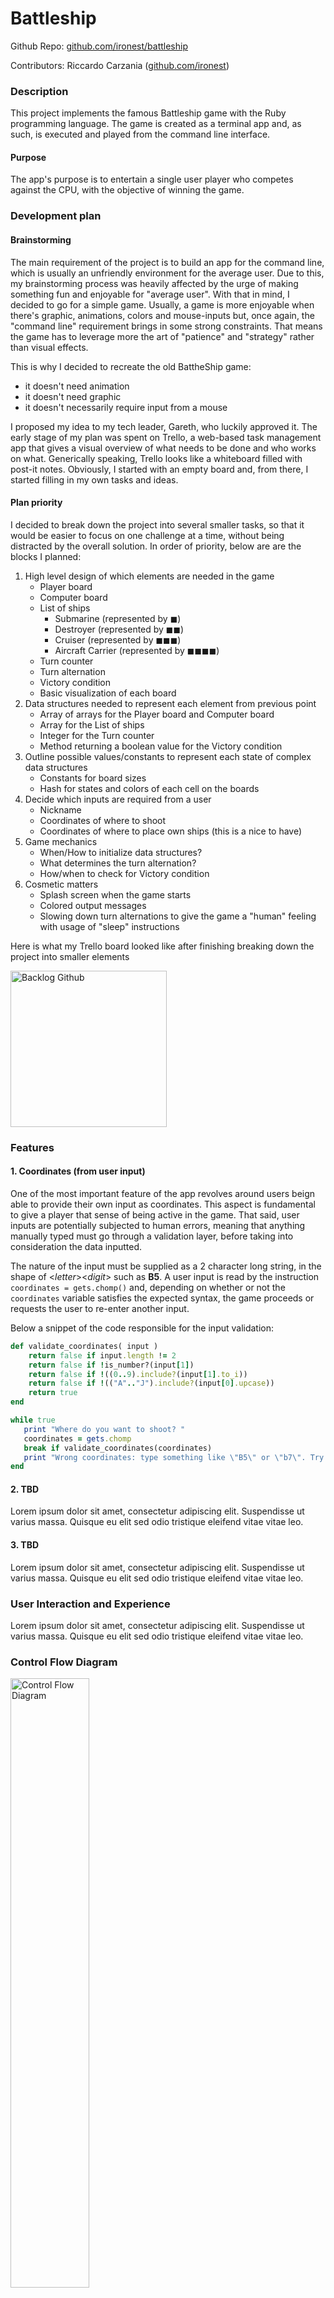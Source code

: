 # Battleship #

Github Repo: [github.com/ironest/battleship](https://github.com/ironest/battleship)

Contributors: Riccardo Carzania ([github.com/ironest](https://github.com/ironest))

### Description ###

This project implements the famous Battleship game with the Ruby programming language. The game is created as a terminal app and, as such, is executed and played from the command line interface. 

#### Purpose ####

The app's purpose is to entertain a single user player who competes against the CPU, with the objective of winning the game.

### Development plan ###

#### Brainstorming ####

The main requirement of the project is to build an app for the command line, which is usually an unfriendly environment for the average user. Due to this, my brainstorming process was heavily affected by the urge of making something fun and enjoyable for "average user". With that in mind, I decided to go for a simple game.
Usually, a game is more enjoyable when there's graphic, animations, colors and mouse-inputs but, once again, the "command line" requirement brings in some strong constraints. That means the game has to leverage more the art of "patience" and "strategy" rather than visual effects.

This is why I decided to recreate the old BattheShip game:
 * it doesn't need animation
 * it doesn't need graphic
 * it doesn't necessarily require input from a mouse

I proposed my idea to my tech leader, Gareth, who luckily approved it.
The early stage of my plan was spent on Trello, a web-based task management app that gives a visual overview of what needs to be done and who works on what. Generically speaking, Trello looks like a whiteboard filled with post-it notes. Obviously, I started with an empty board and, from there, I started filling in my own tasks and ideas.

#### Plan priority ####

I decided to break down the project into several smaller tasks, so that it would be easier to focus on one challenge at a time, without being distracted by the overall solution. In order of priority, below are are the blocks I planned:

1. High level design of which elements are needed in the game
   * Player board
   * Computer board
   * List of ships
      * Submarine (represented by ◼)
      * Destroyer (represented by ◼◼)
      * Cruiser (represented by ◼◼◼)
      * Aircraft Carrier (represented by ◼◼◼◼)
   * Turn counter
   * Turn alternation
   * Victory condition
   * Basic visualization of each board
2. Data structures needed to represent each element from previous point
   * Array of arrays for the Player board and Computer board
   * Array for the List of ships
   * Integer for the Turn counter
   * Method returning a boolean value for the Victory condition
3. Outline possible values/constants to represent each state of complex data structures
   * Constants for board sizes
   * Hash for states and colors of each cell on the boards
4. Decide which inputs are required from a user
   * Nickname
   * Coordinates of where to shoot
   * Coordinates of where to place own ships (this is a nice to have)
5. Game mechanics
   * When/How to initialize data structures?
   * What determines the turn alternation?
   * How/when to check for Victory condition
6. Cosmetic matters
   * Splash screen when the game starts
   * Colored output messages
   * Slowing down turn alternations to give the game a "human" feeling with usage of "sleep" instructions

Here is what my Trello board looked like after finishing breaking down the project into smaller elements

<img src="docs/00_trello_backlog.png" alt="Backlog Github" width="250"/>

### Features ###

#### 1. Coordinates (from user input) ####

One of the most important feature of the app revolves around users beign able to provide their own input as coordinates. This aspect is fundamental to give a player that sense of being active in the game. That said, user inputs are potentially subjected to human errors, meaning that anything manually typed must go through a validation layer, before taking into consideration the data inputted.

The nature of the input must be supplied as a 2 character long string, in the shape of <*letter*><*digit*> such as **B5**.
A user input is read by the instruction `coordinates = gets.chomp()` and, depending on whether or not the `coordinates` variable satisfies the expected syntax, the game proceeds or requests the user to re-enter another input.

Below a snippet of the code responsible for the input validation:
```ruby
def validate_coordinates( input )
    return false if input.length != 2
    return false if !is_number?(input[1])
    return false if !((0..9).include?(input[1].to_i))
    return false if !(("A".."J").include?(input[0].upcase))
    return true
end

while true
   print "Where do you want to shoot? "
   coordinates = gets.chomp
   break if validate_coordinates(coordinates)
   print "Wrong coordinates: type something like \"B5\" or \"b7\". Try again"
end
```

#### 2. TBD ####

Lorem ipsum dolor sit amet, consectetur adipiscing elit. Suspendisse ut varius massa. Quisque eu elit sed odio tristique eleifend vitae vitae leo.

#### 3. TBD ####

Lorem ipsum dolor sit amet, consectetur adipiscing elit. Suspendisse ut varius massa. Quisque eu elit sed odio tristique eleifend vitae vitae leo.

### User Interaction and Experience

Lorem ipsum dolor sit amet, consectetur adipiscing elit. Suspendisse ut varius massa. Quisque eu elit sed odio tristique eleifend vitae vitae leo.

### Control Flow Diagram

<img src="docs/06_workflow.png" alt="Control Flow Diagram" width="50%" height="50%"/>

### Status Updates ###

#### 1. Battleship board data structure (03/08/2019) ####

The Battleship game I am creating revolves around the concept of maintaining a 10x10 matrix with data in it. To achieve such requirement, I am using the Ruby built-in Array class and am also using each element of such array to hold values of other 10 arrays. In total I'll have 11 arrays, each with length equal to 10.
Now that the data structure is ready, I have to create a logic on how to
 * initialize each *cell* of the matrix
 * how to keep track of those ships that spans across multiple cells
 * how to *render* each cell on the command line

I came up with the following idea

Value in memory | Render graphic | Meaning
------------ | ------------- | -------------
0 | ~ | The cell contains water
1 | ◼ | The cell contains a piece of ship
-2 | ◉ | The cell contains a damaged ship
-1 | " " | The cell contains nothing

The implemention of the above logic was achieved by leveraging an Hash data structure (in the form of a costant).

```Ruby
Ship_colors = {
    0 => :light_cyan,     # empty / water
    1 => :light_black,    # ship
    -1 => :light_cyan,    # shot in water
    -2 => :light_red,     # ship got hit
}
```

To initialize the matrix I created an adhoc method that performs a two level loops

```ruby
def init_board
    board = []
    cols = rows = 0..9
    for x in cols
        board[x] = []
        for y in rows
            board[x][y] = 0
        end
    end
    return board
end
```

If my reasoning is right, I could simply print each cell by looping through all the slots of my array-of-array. Obviously, to keep my code as DRY as possible, I wrote an adhoc method to print each element of the board

```Ruby
def render_cell(cell_value)
    text_color = Ship_colors[cell_value]
    case cell_value
    when 0
        symbol = "~"
    when -2
        symbol = "◉"
    when -1 
        symbol = " "
    else
        symbol = "◼"
    end
    print "#{symbol}".colorize(:color => text_color, :background => :black)
end
```

#### 2. Horrible visual bug (04/08/2019) ####


I did my best to ignore a cosmetic issue... but I sincerely can't stand it anymore.
Since the ships are autonomously placed on the board by the game itself, whenever two (or more) ships sit next to each other, the user has little or no chance to distinguish them apart and, sometimes, it's also impossible to determine the orientation of a ship.
Below an example:

<img src="docs/01_board_render.png" alt="Cosmetic issue" width="250"/> <img src="docs/02_board_render.png" alt="Cosmetic issue" width="250"/>

Usually cosmetic issues are not important and should to be left as those with the lowest priority tasks to work on but... for a game, I felt this problem was quite bothering. I so decided to do a bit or rethinking and refactoring some of the code to include real colors which could have improved the ability to read objects on the board.

Below is a revisited version of the definition of symbols

Value in memory | Render graphic | Meaning
------------ | ------------- | -------------
0 | <span style='color:blue'>~</span> | The cell contains water
1 | <span style='color:cyan'>◼</span> | The cell contains a submarine
2 | <span style='color:gray'>◼◼</span> | The cell contains a (piece of) destroyer
3 | <span style='color:lime'>◼◼◼</span> | The cell contains a (piece of) cruiser
4 | <span style='color:yellow'>◼◼◼◼</span> | The cell contains a (piece of) aircraft carrier
-2 | <span style='color:red'>◉</span> | The cell contains a damaged ship
-1 | " " | The cell contains nothing

Similarly, I had to transfer the above cosmetic changes into my original Hash data structure

```Ruby
Ship_colors = {
    4 => :light_yellow,   # aircraft carrier
    3 => :light_green,    # cruiser
    2 => :white,          # destroyer
    1 => :light_cyan,     # submarine
    0 => :light_cyan,     # empty / water
    -1 => :light_cyan,    # shot in water
    -2 => :light_red,     # ship got hit
}
```

Interesting enough, the nice way I deteached the logic of colors from the code, paid me back; I simply had to apply minimal changes to my Hash data structure and had absolutely no impact on the rest of my code; the `render_cell` required no change at all.

Below are a couple of samples produced with the new version of the board

<img src="docs/04_board_render.png" alt="Cosmetic issue" width="250"/> <img src="docs/05_board_render.png" alt="Cosmetic issue" width="250"/>
